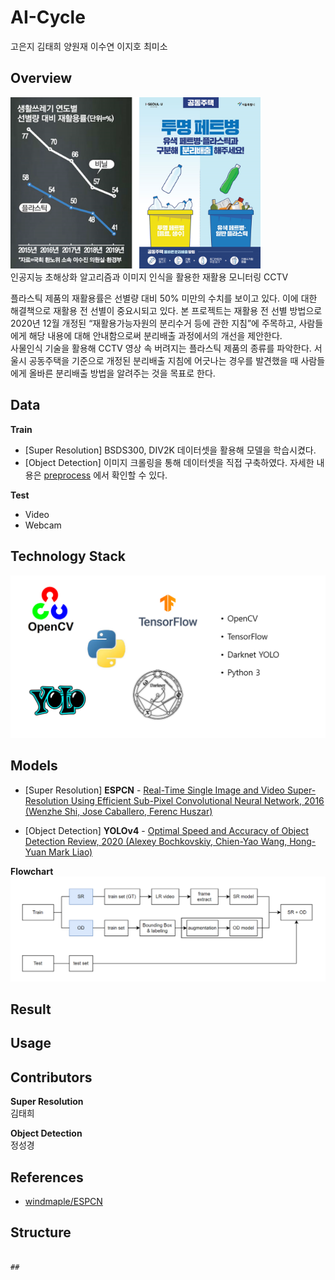 # AI-Cycle
고은지 김태희 양원재 이수연 이지호 최미소

## Overview
<img width="400" alt="recycling" src="./img/recycling.png"><br>
인공지능 초해상화 알고리즘과 이미지 인식을 활용한 재활용 모니터링 CCTV<br>

플라스틱 제품의 재활용률은 선별량 대비 50% 미만의 수치를 보이고 있다. 이에 대한
해결책으로 재활용 전 선별이 중요시되고 있다. 본 프로젝트는 재활용 전 선별 방법으로
2020년 12월 개정된 “재활용가능자원의 분리수거 등에 관한 지침”에 주목하고,
사람들에게 해당 내용에 대해 안내함으로써 분리배출 과정에서의 개선을 제안한다.<br>
사물인식 기술을 활용해 CCTV 영상 속 버려지는 플라스틱 제품의 종류를 파악한다. 서울시 공동주택을 기준으로 개정된 분리배출 지침에
어긋나는 경우를 발견했을 때 사람들에게 올바른 분리배출 방법을 알려주는 것을 목표로
한다.

## Data
**Train**
- [Super Resolution] BSDS300, DIV2K 데이터셋을 활용해 모델을 학습시켰다. 
- [Object Detection] 이미지 크롤링을 통해 데이터셋을 직접 구축하였다. 자세한 내용은 [preprocess](./preprocess/README.md) 에서 확인할 수 있다. 

**Test**
- Video
- Webcam

## Technology Stack
<img width="700" alt="tech stack" src="./img/tech.png"><br>

## Models
- [Super Resolution] **ESPCN** - [Real-Time Single Image and Video Super-Resolution Using Efficient Sub-Pixel Convolutional Neural Network, 2016 (Wenzhe Shi, Jose Caballero, Ferenc Huszar)](https://arxiv.org/pdf/1609.05158.pdf)

- [Object Detection] **YOLOv4** - [Optimal Speed and Accuracy of Object Detection Review, 2020 (Alexey Bochkovskiy, Chien-Yao Wang, Hong-Yuan Mark Liao)](https://arxiv.org/pdf/2004.10934.pdf)


**Flowchart**<br>
<img width="700" alt="flowchart" src="./img/flowchart.png">

## Result


## Usage


## Contributors
**Super Resolution**<br>
김태희 <!--각자 이름 추가-->

**Object Detection**<br>
정성경 <!--각자 이름 추가-->

## References
* [windmaple/ESPCN](https://github.com/windmaple/ESPCN)

## Structure
```

## 